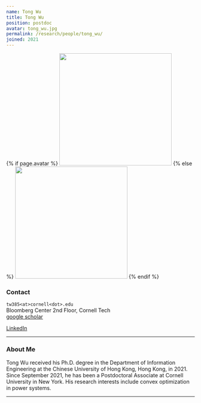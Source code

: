 ```yaml
---
name: Tong Wu
title: Tong Wu
position: postdoc
avatar: tong_wu.jpg
permalink: /research/people/tong_wu/
joined: 2021
---
```


{% if page.avatar %}
<img width="300" src="{{site.baseurl}}/images/people/{{page.avatar}}" data-action="zoom">
{% else %}
<img width="300" src="https://evansheline.com/wp-content/uploads/2011/02/facebook-Storm-Trooper.jpg"  data-action="zoom">
{% endif %}

### Contact

<i class="fa fa-envelope-o"></i> `tw385<at>cornell<dot>.edu`<br>
<i class="fa fa-building"></i> Bloomberg Center 2nd Floor, Cornell Tech <br>
<i class="fa fa-google"></i> [google scholar](https://scholar.google.com/citations?user=zojmP_oAAAAJ&hl=en) <br>

<!-- <i class="fa fa-bar-chart"></i> [Personal Website]()  <br> -->

<i class="fa fa-linkedin"></i> [LinkedIn](https://www.linkedin.com/in/tong-wu-a20310139) <br>

<hr>

### About Me

Tong Wu received his Ph.D. degree in the Department of Information Engineering at the Chinese University of Hong Kong, Hong Kong, in 2021. Since September 2021, he has been a Postdoctoral Associate at Cornell University in New York. His research interests include convex optimization in power systems.

<hr>
